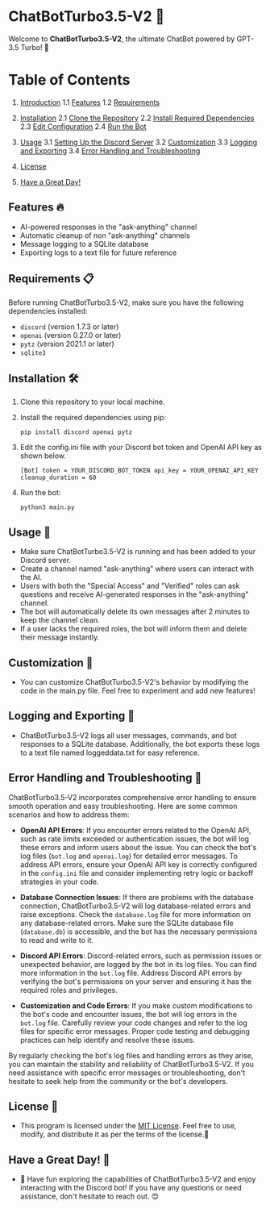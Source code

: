 # ChatBotTurbo3.5-V2 🚀

Welcome to **ChatBotTurbo3.5-V2**, the ultimate ChatBot powered by GPT-3.5 Turbo! 🤖

# Table of Contents

1. [Introduction](#introduction)
    1.1 [Features](#features)
    1.2 [Requirements](#requirements)

2. [Installation](#installation)
    2.1 [Clone the Repository](#clone-the-repository)
    2.2 [Install Required Dependencies](#install-required-dependencies)
    2.3 [Edit Configuration](#edit-configuration)
    2.4 [Run the Bot](#run-the-bot)

3. [Usage](#usage)
    3.1 [Setting Up the Discord Server](#setting-up-the-discord-server)
    3.2 [Customization](#customization)
    3.3 [Logging and Exporting](#logging-and-exporting)
    3.4 [Error Handling and Troubleshooting](#error-handling-and-troubleshooting)

4. [License](#license)

5. [Have a Great Day!](#have-a-great-day)

## Features 🔥

- AI-powered responses in the "ask-anything" channel
- Automatic cleanup of non "ask-anything" channels
- Message logging to a SQLite database
- Exporting logs to a text file for future reference

## Requirements 📋

Before running ChatBotTurbo3.5-V2, make sure you have the following dependencies installed:

- `discord` (version 1.7.3 or later)
- `openai` (version 0.27.0 or later)
- `pytz` (version 2021.1 or later)
- `sqlite3`

## Installation 🛠️

1. Clone this repository to your local machine.
2. Install the required dependencies using pip:

    ```pip install discord openai pytz```

3. Edit the config.ini file with your Discord bot token and OpenAI API key as shown below.

    `[Bot]
    token = YOUR_DISCORD_BOT_TOKEN
    api_key = YOUR_OPENAI_API_KEY
    cleanup_duration = 60
    `

4. Run the bot:

    ```python3 main.py```

## Usage 💬

- Make sure ChatBotTurbo3.5-V2 is running and has been added to your Discord server.
- Create a channel named "ask-anything" where users can interact with the AI.
- Users with both the "Special Access" and "Verified" roles can ask questions and receive AI-generated responses in the "ask-anything" channel.
- The bot will automatically delete its own messages after 2 minutes to keep the channel clean.
- If a user lacks the required roles, the bot will inform them and delete their message instantly.

## Customization 🎨

- You can customize ChatBotTurbo3.5-V2's behavior by modifying the code in the main.py file. Feel free to experiment and add new features!

## Logging and Exporting 📝

- ChatBotTurbo3.5-V2 logs all user messages, commands, and bot responses to a SQLite database. Additionally, the bot exports these logs to a text file named loggeddata.txt for easy reference.

## Error Handling and Troubleshooting 🚨

ChatBotTurbo3.5-V2 incorporates comprehensive error handling to ensure smooth operation and easy troubleshooting. Here are some common scenarios and how to address them:

- **OpenAI API Errors**: If you encounter errors related to the OpenAI API, such as rate limits exceeded or authentication issues, the bot will log these errors and inform users about the issue. You can check the bot's log files (`bot.log` and `openai.log`) for detailed error messages. To address API errors, ensure your OpenAI API key is correctly configured in the `config.ini` file and consider implementing retry logic or backoff strategies in your code.

- **Database Connection Issues**: If there are problems with the database connection, ChatBotTurbo3.5-V2 will log database-related errors and raise exceptions. Check the `database.log` file for more information on any database-related errors. Make sure the SQLite database file (`database.db`) is accessible, and the bot has the necessary permissions to read and write to it.

- **Discord API Errors**: Discord-related errors, such as permission issues or unexpected behavior, are logged by the bot in its log files. You can find more information in the `bot.log` file. Address Discord API errors by verifying the bot's permissions on your server and ensuring it has the required roles and privileges.

- **Customization and Code Errors**: If you make custom modifications to the bot's code and encounter issues, the bot will log errors in the `bot.log` file. Carefully review your code changes and refer to the log files for specific error messages. Proper code testing and debugging practices can help identify and resolve these issues.

By regularly checking the bot's log files and handling errors as they arise, you can maintain the stability and reliability of ChatBotTurbo3.5-V2. If you need assistance with specific error messages or troubleshooting, don't hesitate to seek help from the community or the bot's developers.

## License 📜

- This program is licensed under the [MIT License](LICENSE). Feel free to use, modify, and distribute it as per the terms of the license.📄

## Have a Great Day! 🌟

- 🌟 Have fun exploring the capabilities of ChatBotTurbo3.5-V2 and enjoy interacting with the Discord bot! If you have any questions or need assistance, don't hesitate to reach out. 😊
